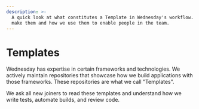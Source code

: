 ```yaml
---
description: >-
  A quick look at what constitutes a Template in Wednesday's workflow. How we
  make them and how we use them to enable people in the team.
---
```


# Templates

Wednesday has expertise in certain frameworks and technologies. We actively maintain repositories that showcase how we build applications with those frameworks. These repositories are what we call "Templates".&#x20;

We ask all new joiners to read these templates and understand how we write tests, automate builds, and review code.
